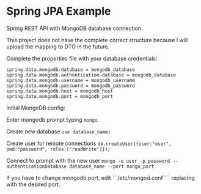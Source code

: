 # Spring JPA Example

Spring REST API with MongoDB database connection.

This project does not have the complete correct structure because I will upload the mapping to DTO in the future.

Complete the properties file with your database credentials:

```
spring.data.mongodb.database = mongodb_database
spring.data.mongodb.authentication-database = mongodb_database
spring.data.mongodb.username = mongodb_username
spring.data.mongodb.password = mongodb_password
spring.data.mongodb.host = mongodb_host
spring.data.mongodb.port = mongodb_port
```

Initial MongoDB config:

Enter mongodb prompt typing ```mongo```.

Create new database ```use database_name;```

Create user for remote connections ```db.createUser({user:"user", pwd:"password", roles:["readWrite"]});```

Connect to prompt with the new user ```mongo -u user -p password --authenticationDatabase database_name --port mongo_port```

If you have to change mongodb port, edit ```/etc/mongod.conf```` replacing with the desired port.

